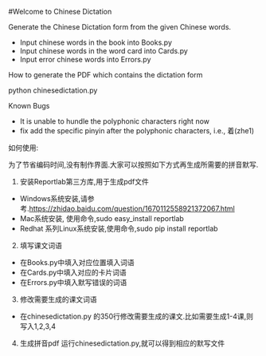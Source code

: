 #Welcome to Chinese Dictation


Generate the Chinese Dictation form from the given Chinese words.

* Input chinese words in the book into Books.py
* Input chinese words in the word card into Cards.py
* Input error chinese words into Errors.py


How to generate the PDF which contains the dictation form

python chinesedictation.py

Known Bugs
* It is unable to hundle the polyphonic characters right now
* fix add the specific pinyin after the polyphonic characters, i.e., 着(zhe1)



如何使用:

为了节省编码时间,没有制作界面.大家可以按照如下方式再生成所需要的拼音默写.
1. 安装Reportlab第三方库,用于生成pdf文件
* Windows系统安装,请参考.https://zhidao.baidu.com/question/1670112558921372067.html
* Mac系统安装, 使用命令,sudo easy_install reportlab
* Redhat 系列Linux系统安装,使用命令,sudo pip install reportlab

2. 填写课文词语
* 在Books.py中填入对应位置填入词语
* 在Cards.py中填入对应的卡片词语
* 在Errors.py中填入默写错误的词语

3. 修改需要生成的课文词语
* 在chinesedictation.py 的350行修改需要生成的课文.比如需要生成1-4课,则写入1,2,3,4

4. 生成拼音pdf
运行chinesedictation.py,就可以得到相应的默写文件


